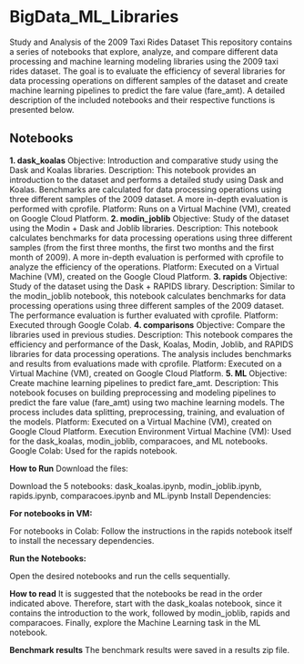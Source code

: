 # BigData_ML_Libraries
Study and Analysis of the 2009 Taxi Rides Dataset
This repository contains a series of notebooks that explore, analyze, and compare different data processing and machine learning modeling libraries using the 2009 taxi rides dataset. The goal is to evaluate the efficiency of several libraries for data processing operations on different samples of the dataset and create machine learning pipelines to predict the fare value (fare_amt). A detailed description of the included notebooks and their respective functions is presented below.

## Notebooks
**1. dask_koalas**
Objective: Introduction and comparative study using the Dask and Koalas libraries.
Description: This notebook provides an introduction to the dataset and performs a detailed study using Dask and Koalas. Benchmarks are calculated for data processing operations using three different samples of the 2009 dataset. A more in-depth evaluation is performed with cprofile.
Platform: Runs on a Virtual Machine (VM), created on Google Cloud Platform.
**2. modin_joblib**
Objective: Study of the dataset using the Modin + Dask and Joblib libraries.
Description: This notebook calculates benchmarks for data processing operations using three different samples (from the first three months, the first two months and the first month of 2009). A more in-depth evaluation is performed with cprofile to analyze the efficiency of the operations.
Platform: Executed on a Virtual Machine (VM), created on the Google Cloud Platform.
**3. rapids**
Objective: Study of the dataset using the Dask + RAPIDS library.
Description: Similar to the modin_joblib notebook, this notebook calculates benchmarks for data processing operations using three different samples of the 2009 dataset. The performance evaluation is further evaluated with cprofile.
Platform: Executed through Google Colab.
**4. comparisons**
Objective: Compare the libraries used in previous studies.
Description: This notebook compares the efficiency and performance of the Dask, Koalas, Modin, Joblib, and RAPIDS libraries for data processing operations. The analysis includes benchmarks and results from evaluations made with cprofile.
Platform: Executed on a Virtual Machine (VM), created on Google Cloud Platform.
**5. ML**
Objective: Create machine learning pipelines to predict fare_amt.
Description: This notebook focuses on building preprocessing and modeling pipelines to predict the fare value (fare_amt) using two machine learning models. The process includes data splitting, preprocessing, training, and evaluation of the models.
Platform: Executed on a Virtual Machine (VM), created on Google Cloud Platform.
Execution Environment
Virtual Machine (VM): Used for the dask_koalas, modin_joblib, comparacoes, and ML notebooks.
Google Colab: Used for the rapids notebook.

**How to Run**
Download the files:

Download the 5 notebooks: dask_koalas.ipynb, modin_joblib.ipynb, rapids.ipynb, comparacoes.ipynb and ML.ipynb
Install Dependencies:

**For notebooks in VM:**

For notebooks in Colab: Follow the instructions in the rapids notebook itself to install the necessary dependencies.

**Run the Notebooks:**

Open the desired notebooks and run the cells sequentially.

**How to read**
It is suggested that the notebooks be read in the order indicated above. Therefore, start with the dask_koalas notebook, since it contains the introduction to the work, followed by modin_joblib, rapids and comparacoes. Finally, explore the Machine Learning task in the ML notebook.

**Benchmark results**
The benchmark results were saved in a results zip file.

